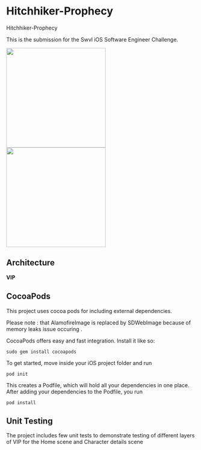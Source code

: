 # Hitchhiker-Prophecy
Hitchhiker-Prophecy

This is the submission for the Swvl iOS Software Engineer Challenge.

<img src="https://user-images.githubusercontent.com/5020082/117584277-79c82c00-b125-11eb-81d6-c0dbf74dbb02.png" width="264"> <img src="https://user-images.githubusercontent.com/5020082/117584423-53ef5700-b126-11eb-89ce-1e10fa7a891a.png" width="264"> 


## Architecture
**VIP**


## CocoaPods
This project uses cocoa pods for including external dependencies.

Please note : that AlamofireImage is replaced by SDWebImage because of memory leaks issue occuring .



CocoaPods offers easy and fast integration. Install it like so:

```
sudo gem install cocoapods
```

To get started, move inside your iOS project folder and run

```
pod init
```

This creates a Podfile, which will hold all your dependencies in one place. After adding your dependencies to the Podfile, you run

```
pod install
```

## Unit Testing
The project includes few unit tests to demonstrate testing of different layers of VIP for the Home scene and Character details scene

